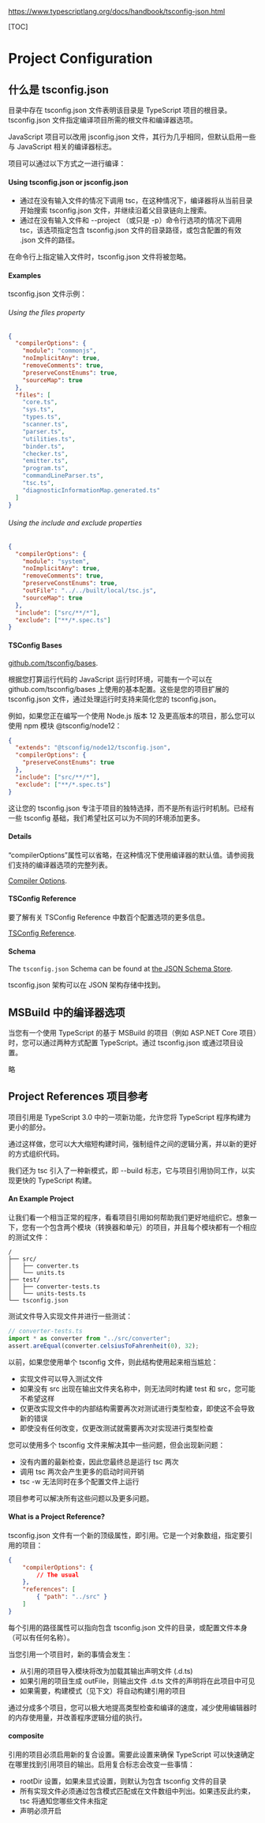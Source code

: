 https://www.typescriptlang.org/docs/handbook/tsconfig-json.html

[TOC]

# Project Configuration



## 什么是 tsconfig.json

目录中存在 tsconfig.json 文件表明该目录是 TypeScript 项目的根目录。 tsconfig.json 文件指定编译项目所需的根文件和编译器选项。

JavaScript 项目可以改用 jsconfig.json 文件，其行为几乎相同，但默认启用一些与 JavaScript 相关的编译器标志。

项目可以通过以下方式之一进行编译：

#### Using tsconfig.json or jsconfig.json

* 通过在没有输入文件的情况下调用 tsc，在这种情况下，编译器将从当前目录开始搜索 tsconfig.json 文件，并继续沿着父目录链向上搜索。
* 通过在没有输入文件和 --project （或只是 -p）命令行选项的情况下调用 tsc，该选项指定包含 tsconfig.json 文件的目录路径，或包含配置的有效 .json 文件的路径。

在命令行上指定输入文件时，tsconfig.json 文件将被忽略。

#### Examples

tsconfig.json 文件示例：

###### Using the files property

```json
{
  "compilerOptions": {
    "module": "commonjs",
    "noImplicitAny": true,
    "removeComments": true,
    "preserveConstEnums": true,
    "sourceMap": true
  },
  "files": [
    "core.ts",
    "sys.ts",
    "types.ts",
    "scanner.ts",
    "parser.ts",
    "utilities.ts",
    "binder.ts",
    "checker.ts",
    "emitter.ts",
    "program.ts",
    "commandLineParser.ts",
    "tsc.ts",
    "diagnosticInformationMap.generated.ts"
  ]
}
```

###### Using the include and exclude properties

```json
{
  "compilerOptions": {
    "module": "system",
    "noImplicitAny": true,
    "removeComments": true,
    "preserveConstEnums": true,
    "outFile": "../../built/local/tsc.js",
    "sourceMap": true
  },
  "include": ["src/**/*"],
  "exclude": ["**/*.spec.ts"]
}
```

#### TSConfig Bases

[github.com/tsconfig/bases](https://github.com/tsconfig/bases/). 

根据您打算运行代码的 JavaScript 运行时环境，可能有一个可以在 github.com/tsconfig/bases 上使用的基本配置。这些是您的项目扩展的 tsconfig.json 文件，通过处理运行时支持来简化您的 tsconfig.json。

例如，如果您正在编写一个使用 Node.js 版本 12 及更高版本的项目，那么您可以使用 npm 模块 @tsconfig/node12：

```json
{
  "extends": "@tsconfig/node12/tsconfig.json",
  "compilerOptions": {
    "preserveConstEnums": true
  },
  "include": ["src/**/*"],
  "exclude": ["**/*.spec.ts"]
}
```

这让您的 tsconfig.json 专注于项目的独特选择，而不是所有运行时机制。已经有一些 tsconfig 基础，我们希望社区可以为不同的环境添加更多。

#### Details

“compilerOptions”属性可以省略，在这种情况下使用编译器的默认值。请参阅我们支持的编译器选项的完整列表。

[Compiler Options](https://www.typescriptlang.org/tsconfig).

#### TSConfig Reference

要了解有关 TSConfig Reference 中数百个配置选项的更多信息。

[TSConfig Reference](https://www.typescriptlang.org/tsconfig).

#### Schema

The `tsconfig.json` Schema can be found at [the JSON Schema Store](http://json.schemastore.org/tsconfig).

tsconfig.json 架构可以在 JSON 架构存储中找到。



## MSBuild 中的编译器选项

当您有一个使用 TypeScript 的基于 MSBuild 的项目（例如 ASP.NET Core 项目）时，您可以通过两种方式配置 TypeScript。通过 tsconfig.json 或通过项目设置。

略



## Project References 项目参考

项目引用是 TypeScript 3.0 中的一项新功能，允许您将 TypeScript 程序构建为更小的部分。

通过这样做，您可以大大缩短构建时间，强制组件之间的逻辑分离，并以新的更好的方式组织代码。

我们还为 tsc 引入了一种新模式，即 --build 标志，它与项目引用协同工作，以实现更快的 TypeScript 构建。

#### An Example Project

让我们看一个相当正常的程序，看看项目引用如何帮助我们更好地组织它。想象一下，您有一个包含两个模块（转换器和单元）的项目，并且每个模块都有一个相应的测试文件：

```
/
├── src/
│   ├── converter.ts
│   └── units.ts
├── test/
│   ├── converter-tests.ts
│   └── units-tests.ts
└── tsconfig.json
```

测试文件导入实现文件并进行一些测试：

```ts
// converter-tests.ts
import * as converter from "../src/converter";
assert.areEqual(converter.celsiusToFahrenheit(0), 32);
```

以前，如果您使用单个 tsconfig 文件，则此结构使用起来相当尴尬：

* 实现文件可以导入测试文件
* 如果没有 src 出现在输出文件夹名称中，则无法同时构建 test 和 src，您可能不希望这样
* 仅更改实现文件中的内部结构需要再次对测试进行类型检查，即使这不会导致新的错误
* 即使没有任何改变，仅更改测试就需要再次对实现进行类型检查

您可以使用多个 tsconfig 文件来解决其中一些问题，但会出现新问题：

* 没有内置的最新检查，因此您最终总是运行 tsc 两次
* 调用 tsc 两次会产生更多的启动时间开销
* tsc -w 无法同时在多个配置文件上运行

项目参考可以解决所有这些问题以及更多问题。

#### What is a Project Reference?

tsconfig.json 文件有一个新的顶级属性，即引用。它是一个对象数组，指定要引用的项目：

```json
{
    "compilerOptions": {
        // The usual
    },
    "references": [
        { "path": "../src" }
    ]
}
```

每个引用的路径属性可以指向包含 tsconfig.json 文件的目录，或配置文件本身（可以有任何名称）。

当您引用一个项目时，新的事情会发生：

* 从引用的项目导入模块将改为加载其输出声明文件 (.d.ts)
* 如果引用的项目生成 outFile，则输出文件 .d.ts 文件的声明将在此项目中可见
* 如果需要，构建模式（见下文）将自动构建引用的项目

通过分成多个项目，您可以极大地提高类型检查和编译的速度，减少使用编辑器时的内存使用量，并改善程序逻辑分组的执行。

#### composite

引用的项目必须启用新的复合设置。需要此设置来确保 TypeScript 可以快速确定在哪里找到引用项目的输出。启用复合标志会改变一些事情：

* rootDir 设置，如果未显式设置，则默认为包含 tsconfig 文件的目录
* 所有实现文件必须通过包含模式匹配或在文件数组中列出。如果违反此约束，tsc 将通知您哪些文件未指定
* 声明必须开启